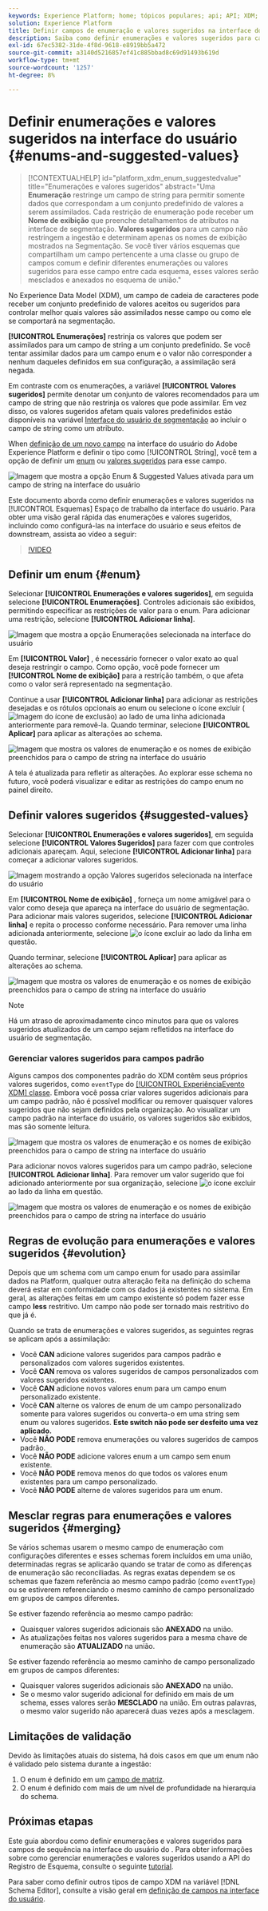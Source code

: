 ```yaml
---
keywords: Experience Platform; home; tópicos populares; api; API; XDM; sistema XDM; modelo de dados de experiência; modelo de dados; ui; espaço de trabalho; enum; campo;
solution: Experience Platform
title: Definir campos de enumeração e valores sugeridos na interface do usuário
description: Saiba como definir enumerações e valores sugeridos para campos de sequência na interface do usuário do Experience Platform.
exl-id: 67ec5382-31de-4f8d-9618-e8919bb5a472
source-git-commit: a3140d5216857ef41c885bbad8c69d91493b619d
workflow-type: tm+mt
source-wordcount: '1257'
ht-degree: 8%

---
```


# Definir enumerações e valores sugeridos na interface do usuário {#enums-and-suggested-values}

>[!CONTEXTUALHELP]
>id="platform_xdm_enum_suggestedvalue"
>title="Enumerações e valores sugeridos"
>abstract="Uma **Enumeração** restringe um campo de string para permitir somente dados que correspondam a um conjunto predefinido de valores a serem assimilados. Cada restrição de enumeração pode receber um **Nome de exibição** que preenche detalhamentos de atributos na interface de segmentação. **Valores sugeridos** para um campo não restringem a ingestão e determinam apenas os nomes de exibição mostrados na Segmentação. Se você tiver vários esquemas que compartilham um campo pertencente a uma classe ou grupo de campos comum e definir diferentes enumerações ou valores sugeridos para esse campo entre cada esquema, esses valores serão mesclados e anexados no esquema de união."

No Experience Data Model (XDM), um campo de cadeia de caracteres pode receber um conjunto predefinido de valores aceitos ou sugeridos para controlar melhor quais valores são assimilados nesse campo ou como ele se comportará na segmentação.

**[!UICONTROL Enumerações]** restrinja os valores que podem ser assimilados para um campo de string a um conjunto predefinido. Se você tentar assimilar dados para um campo enum e o valor não corresponder a nenhum daqueles definidos em sua configuração, a assimilação será negada.

Em contraste com os enumerações, a variável **[!UICONTROL Valores sugeridos]** permite denotar um conjunto de valores recomendados para um campo de string que não restrinja os valores que pode assimilar. Em vez disso, os valores sugeridos afetam quais valores predefinidos estão disponíveis na variável [Interface do usuário de segmentação](../../../segmentation/ui/overview.md) ao incluir o campo de string como um atributo.

When [definição de um novo campo](./overview.md#define) na interface do usuário do Adobe Experience Platform e definir o tipo como [!UICONTROL String], você tem a opção de definir um [enum](#enum) ou [valores sugeridos](#suggested-values) para esse campo.

![Imagem que mostra a opção Enum &amp; Suggested Values ativada para um campo de string na interface do usuário](../../images/ui/fields/enum/enum-options-selected.png)

Este documento aborda como definir enumerações e valores sugeridos na [!UICONTROL Esquemas] Espaço de trabalho da interface do usuário. Para obter uma visão geral rápida das enumerações e valores sugeridos, incluindo como configurá-las na interface do usuário e seus efeitos de downstream, assista ao vídeo a seguir:

>[!VIDEO](https://video.tv.adobe.com/v/3409501/?quality=12&learn=on)

## Definir um enum {#enum}

Selecionar **[!UICONTROL Enumerações e valores sugeridos]**, em seguida selecione **[!UICONTROL Enumerações]**. Controles adicionais são exibidos, permitindo especificar as restrições de valor para o enum. Para adicionar uma restrição, selecione **[!UICONTROL Adicionar linha]**.

![Imagem que mostra a opção Enumerações selecionada na interface do usuário](../../images/ui/fields/enum/enum-add-row.png)

Em **[!UICONTROL Valor]** , é necessário fornecer o valor exato ao qual deseja restringir o campo. Como opção, você pode fornecer um **[!UICONTROL Nome de exibição]** para a restrição também, o que afeta como o valor será representado na segmentação.

Continue a usar **[!UICONTROL Adicionar linha]** para adicionar as restrições desejadas e os rótulos opcionais ao enum ou selecione o ícone excluir (![Imagem do ícone de exclusão](../../images/ui/fields/enum/remove-icon.png)) ao lado de uma linha adicionada anteriormente para removê-la. Quando terminar, selecione **[!UICONTROL Aplicar]** para aplicar as alterações ao schema.

![Imagem que mostra os valores de enumeração e os nomes de exibição preenchidos para o campo de string na interface do usuário](../../images/ui/fields/enum/enum-confirm.png)

A tela é atualizada para refletir as alterações. Ao explorar esse schema no futuro, você poderá visualizar e editar as restrições do campo enum no painel direito.

## Definir valores sugeridos {#suggested-values}

Selecionar **[!UICONTROL Enumerações e valores sugeridos]**, em seguida selecione **[!UICONTROL Valores Sugeridos]** para fazer com que controles adicionais apareçam. Aqui, selecione **[!UICONTROL Adicionar linha]** para começar a adicionar valores sugeridos.

![Imagem mostrando a opção Valores sugeridos selecionada na interface do usuário](../../images/ui/fields/enum/suggested-add-row.png)

Em **[!UICONTROL Nome de exibição]** , forneça um nome amigável para o valor como deseja que apareça na interface do usuário de segmentação. Para adicionar mais valores sugeridos, selecione **[!UICONTROL Adicionar linha]** e repita o processo conforme necessário. Para remover uma linha adicionada anteriormente, selecione ![o ícone excluir](../../images/ui/fields/enum/remove-icon.png) ao lado da linha em questão.

Quando terminar, selecione **[!UICONTROL Aplicar]** para aplicar as alterações ao schema.

![Imagem que mostra os valores de enumeração e os nomes de exibição preenchidos para o campo de string na interface do usuário](../../images/ui/fields/enum/suggested-confirm.png)

>[!NOTE]
>
>Há um atraso de aproximadamente cinco minutos para que os valores sugeridos atualizados de um campo sejam refletidos na interface do usuário de segmentação.

### Gerenciar valores sugeridos para campos padrão

Alguns campos dos componentes padrão do XDM contêm seus próprios valores sugeridos, como `eventType` do [[!UICONTROL ExperiênciaEvento XDM] classe](../../classes/experienceevent.md). Embora você possa criar valores sugeridos adicionais para um campo padrão, não é possível modificar ou remover quaisquer valores sugeridos que não sejam definidos pela organização. Ao visualizar um campo padrão na interface do usuário, os valores sugeridos são exibidos, mas são somente leitura.

![Imagem que mostra os valores de enumeração e os nomes de exibição preenchidos para o campo de string na interface do usuário](../../images/ui/fields/enum/suggested-standard.png)

Para adicionar novos valores sugeridos para um campo padrão, selecione **[!UICONTROL Adicionar linha]**. Para remover um valor sugerido que foi adicionado anteriormente por sua organização, selecione ![o ícone excluir](../../images/ui/fields/enum/remove-icon.png) ao lado da linha em questão.

![Imagem que mostra os valores de enumeração e os nomes de exibição preenchidos para o campo de string na interface do usuário](../../images/ui/fields/enum/suggested-standard-add.png)

<!-- ### Removing suggested values for standard fields

Only suggested values that you define can be removed from a standard field. Existing suggested values can be disabled so that they no longer appear in the segmentation dropdown, but they cannot be removed outright.

For example, consider a profile schema where the a suggested value for the standard `person.gender` field is disabled:

![Image showing the enum values and display names filled out for the string field in the UI](../../images/ui/fields/enum/standard-enum-disabled.png)

In this example, the display name "[!UICONTROL Non-specific]" is now disabled from being shown in the segmentation dropdown list. However, the value `non_specific` is still part of the list of enumerated fields and is therefore still allowed on ingestion. In other words, you cannot disable the actual enum value for the standard field as it would go against the principle of only allowing changes that make a field less restrictive.

See the [section below](#evolution) for more information on the rules for updating enums and suggested values for existing schema fields. -->

## Regras de evolução para enumerações e valores sugeridos {#evolution}

Depois que um schema com um campo enum for usado para assimilar dados na Platform, qualquer outra alteração feita na definição do schema deverá estar em conformidade com os dados já existentes no sistema. Em geral, as alterações feitas em um campo existente só podem fazer esse campo **less** restritivo. Um campo não pode ser tornado mais restritivo do que já é.

Quando se trata de enumerações e valores sugeridos, as seguintes regras se aplicam após a assimilação:

* Você **CAN** adicione valores sugeridos para campos padrão e personalizados com valores sugeridos existentes.
* Você **CAN** remova os valores sugeridos de campos personalizados com valores sugeridos existentes.
* Você **CAN** adicione novos valores enum para um campo enum personalizado existente.
* Você **CAN** alterne os valores de enum de um campo personalizado somente para valores sugeridos ou converta-o em uma string sem enum ou valores sugeridos. **Este switch não pode ser desfeito uma vez aplicado.**
* Você **NÃO PODE** remova enumerações ou valores sugeridos de campos padrão.
* Você **NÃO PODE** adicione valores enum a um campo sem enum existente.
* Você **NÃO PODE** remova menos do que todos os valores enum existentes para um campo personalizado.
* Você **NÃO PODE** alterne de valores sugeridos para um enum.

## Mesclar regras para enumerações e valores sugeridos {#merging}

Se vários schemas usarem o mesmo campo de enumeração com configurações diferentes e esses schemas forem incluídos em uma união, determinadas regras se aplicarão quando se tratar de como as diferenças de enumeração são reconciliadas. As regras exatas dependem se os schemas que fazem referência ao mesmo campo padrão (como `eventType`) ou se estiverem referenciando o mesmo caminho de campo personalizado em grupos de campos diferentes.

Se estiver fazendo referência ao mesmo campo padrão:

* Quaisquer valores sugeridos adicionais são **ANEXADO** na união.
* As atualizações feitas nos valores sugeridos para a mesma chave de enumeração são **ATUALIZADO** na união.

Se estiver fazendo referência ao mesmo caminho de campo personalizado em grupos de campos diferentes:

* Quaisquer valores sugeridos adicionais são **ANEXADO** na união.
* Se o mesmo valor sugerido adicional for definido em mais de um schema, esses valores serão **MESCLADO** na união. Em outras palavras, o mesmo valor sugerido não aparecerá duas vezes após a mesclagem.

## Limitações de validação

Devido às limitações atuais do sistema, há dois casos em que um enum não é validado pelo sistema durante a ingestão:

1. O enum é definido em um [campo de matriz](./array.md).
1. O enum é definido com mais de um nível de profundidade na hierarquia do schema.

## Próximas etapas

Este guia abordou como definir enumerações e valores sugeridos para campos de sequência na interface do usuário do . Para obter informações sobre como gerenciar enumerações e valores sugeridos usando a API do Registro de Esquema, consulte o seguinte [tutorial](../../tutorials/suggested-values.md).

Para saber como definir outros tipos de campo XDM na variável [!DNL Schema Editor], consulte a visão geral em [definição de campos na interface do usuário](./overview.md#special).
